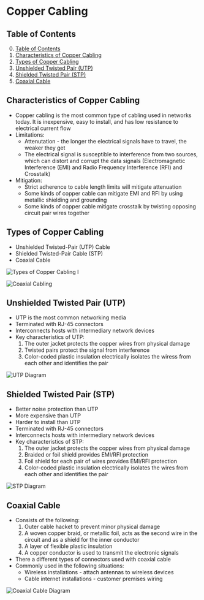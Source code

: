 # Copper Cabling

## Table of Contents

0. [Table of Contents](#table-of-contents)
1. [Characteristics of Copper Cabling](#characteristics-of-copper-cabling)
2. [Types of Copper Cabling](#types-of-copper-cabling)
3. [Unshielded Twisted Pair (UTP)](#unshielded-twisted-pair-utp)
4. [Shielded Twisted Pair (STP)](#shielded-twisted-pair-stp)
5. [Coaxial Cable](#coaxial-cable)

## Characteristics of Copper Cabling

- Copper cabling is the most common type of cabling used in networks today. It is inexpensive, easy to install, and has low resistance to electrical current flow
- Limitations:
    - Attenutation - the longer the electrical signals have to travel, the weaker they get
    - The electrical signal is susceptible to interference from two sources, which can distort and corrupt the data signals (Electromagnetic Interference (EMI) and Radio Frequency Interference (RFI) and Crosstalk)
- Mitigation:
    - Strict adherence to cable length limits will mitigate attenuation
    - Some kinds of copper cable can mitigate EMI and RFI by using metallic shielding and grounding
    - Some kinds of copper cable mitigate crosstalk by twisting opposing circuit pair wires together

## Types of Copper Cabling

- Unshielded Twisted-Pair (UTP) Cable
- Shielded Twisted-Pair Cable (STP)
- Coaxial Cable

![Types of Copper Cabling I](https://i0.wp.com/www.fiber-optic-equipment.com/wp-content/uploads/2017/04/UTP-vs-STP.jpg)

![Coaxial Cabling](https://www.learnabhi.com/wp-content/uploads/2018/02/coaxial-cable.jpg)

## Unshielded Twisted Pair (UTP)

- UTP is the most common networking media
- Terminated with RJ-45 connectors
- Interconnects hosts with intermediary network devices
- Key characteristics of UTP:
    1. The outer jacket protects the copper wires from physical damage
    2. Twisted pairs protect the signal from interference
    3. Color-coded plastic insulation electrically isolates the wiress from each other and identifies the pair

![UTP Diagram](https://s3-us-west-1.amazonaws.com/foscoshopify/graphics/uploads/2011/01/198-Physical-layer-UTP.jpg)

## Shielded Twisted Pair (STP)

- Better noise protection than UTP
- More expensive than UTP
- Harder to install than UTP
- Terminated with RJ-45 connectors
- Interconnects hosts with intermediary network devices
- Key characteristics of STP:
    1. The outer jacket protects the copper wires from physical damage
    2. Braided or foil shield provides EMI/RFI protection
    3. Foil shield for each pair of wires provides EMI/RFI protection
    4. Color-coded plastic insulation electrically isolates the wires from each other and identifies the pair

![STP Diagram](https://www.researchgate.net/publication/346108941/figure/fig19/AS:989391656853507@1612900761421/Shielded-Twisted-Pair.png)

## Coaxial Cable

- Consists of the following:
    1. Outer cable hacket to prevent minor physical damage
    2. A woven copper braid, or metallic foil, acts as the second wire in the circuit and as a shield for the inner conductor
    3. A layer of flexible plastic insulation
    4. A copper conductor is used to transmit the electronic signals
- There a different types of connectors used with coaxial cable
- Commonly used in the following situations:
    - Wireless installations - attach antennas to wireless devices
    - Cable internet installations - customer premises wiring

![Coaxial Cable Diagram](https://media.geeksforgeeks.org/wp-content/uploads/20240327120710/CoaxialCable-660x330.jpg)
